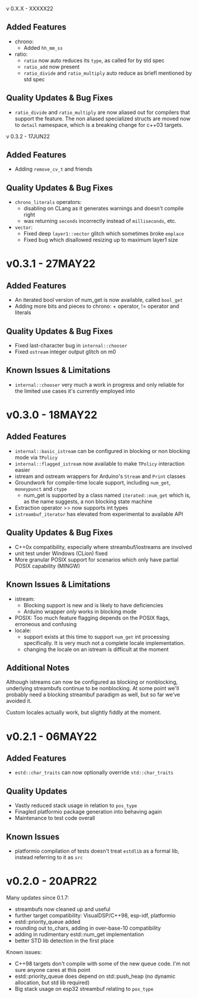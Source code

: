v 0.X.X - XXXXX22

## Added Features

* chrono:
    * Added `hh_mm_ss`
* ratio:
    * `ratio` now auto reduces its `type`, as called for by std spec
    * `ratio_add` now present
    * `ratio_divide` and `ratio_multiply` auto reduce as briefl
       mentioned by std spec

## Quality Updates & Bug Fixes

* `ratio_divide` and `ratio_multiply` are now aliased out for
  compilers that support the feature.  The non aliased specialized
  structs are moved now to `detail` namespace, which is a
  breaking change for c++03 targets.

v 0.3.2 - 17JUN22

## Added Features

* Adding `remove_cv_t` and friends

## Quality Updates & Bug Fixes

* `chrono_literals` operators: 
    * disabling on CLang as it generates warnings and doesn't compile right
    * was returning `seconds` incorrectly instead of `milliseconds`, etc. 
* `vector`:
    * Fixed deep `layer1::vector` glitch which sometimes broke `emplace`
    * Fixed bug which disallowed resizing up to maximum layer1 size

# v0.3.1 - 27MAY22

## Added Features

* An iterated bool version of num_get is now available, called `bool_get`
* Adding more bits and pieces to chrono: + operator, != operator and literals

## Quality Updates & Bug Fixes

* Fixed last-character bug in `internal::chooser`
* Fixed `ostream` integer output glitch on m0

## Known Issues & Limitations

* `internal::chooser` very much a work in progress and only reliable for the limited use
  cases it's currently employed into

# v0.3.0 - 18MAY22

## Added Features

* `internal::basic_istream` can be configured in blocking or non blocking mode via `TPolicy`
* `internal::flagged_istream` now available to make `TPolicy` interaction easier
* istream and ostream wrappers for Arduino's `Stream` and `Print` classes
* Groundwork for compile-time locale support, including `num_get`, `moneypunct` and `ctype`
    * num_get is supported by a class named `iterated::num_get` which is, as
      the name suggests, a non blocking state machine
* Extraction operator >> now supports int types
* `istreambuf_iterator` has elevated from experimental to available API

## Quality Updates & Bug Fixes

* C++0x compatibility, especially where streambuf/iostreams are involved
* unit test under Windows (CLion) fixed
* More granular POSIX support for scenarios which only have partial POSIX capability (MINGW)

## Known Issues & Limitations

* istream:
    * Blocking support is new and is likely to have deficiencies
    * Arduino wrapper *only* works in blocking mode
* POSIX: Too much feature flagging depends on the POSIX flags, erroneous and confusing
* locale:
    * support exists at this time to support `num_get` int processing specifically.  It is very much not a complete locale implementation.
    * changing the locale on an istream is difficult at the moment

## Additional Notes

Although istreams can now be configured as blocking or nonblocking, underlying streambufs continue
to be nonblocking.  At some point we'll probably need a blocking streambuf paradigm as well, but so
far we've avoided it.

Custom locales actually work, but slightly fiddly at the moment.

# v0.2.1 - 06MAY22

## Added Features

* `estd::char_traits` can now optionally override `std::char_traits`

## Quality Updates

* Vastly reduced stack usage in relation to `pos_type`
* Finagled platformio package generation into behaving again
* Maintenance to test code overall

## Known Issues

* platformio compilation of tests doesn't treat `estdlib` as a formal lib, instead referring to it as `src`

# v0.2.0 - 20APR22

Many updates since 0.1.7:

* streambufs now cleaned up and useful
* further target compatibility: VisualDSP/C++98, esp-idf, platformio
* estd::priority_queue added
* rounding out to_chars, adding in over-base-10 compatibility
* adding in rudimentary estd::num_get implementation
* better STD lib detection in the first place

Known issues:

* C++98 targets don't compile with some of the new queue code. I'm not sure anyone cares at this point
* estd::priority_queue does depend on std::push_heap (no dynamic allocation, but std lib required)
* Big stack usage on esp32 streambuf relating to `pos_type`
